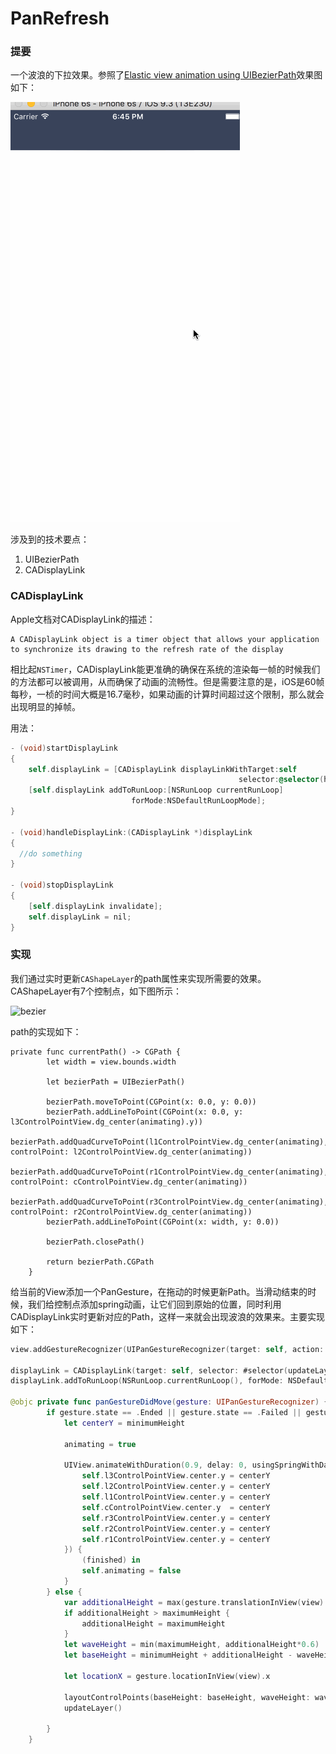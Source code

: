 # PanRefresh

### 提要

一个波浪的下拉效果。参照了[Elastic view animation using UIBezierPath](http://iostuts.io/2015/10/17/elastic-bounce-using-uibezierpath-and-pan-gesture/)效果图如下：

![preview](preview.gif)

涉及到的技术要点：

1. UIBezierPath
2. CADisplayLink

### CADisplayLink

Apple文档对CADisplayLink的描述：

```
A CADisplayLink object is a timer object that allows your application to synchronize its drawing to the refresh rate of the display
```

相比起`NSTimer`，CADisplayLink能更准确的确保在系统的渲染每一帧的时候我们的方法都可以被调用，从而确保了动画的流畅性。但是需要注意的是，iOS是60帧每秒，一桢的时间大概是16.7毫秒，如果动画的计算时间超过这个限制，那么就会出现明显的掉帧。

用法：
```Objective-C
- (void)startDisplayLink 
{ 
    self.displayLink = [CADisplayLink displayLinkWithTarget:self 
                                                   selector:@selector(handleDisplayLink:)]; 
    [self.displayLink addToRunLoop:[NSRunLoop currentRunLoop] 
                           forMode:NSDefaultRunLoopMode]; 
}
  
- (void)handleDisplayLink:(CADisplayLink *)displayLink 
{
  //do something 
}
  
- (void)stopDisplayLink 
{ 
    [self.displayLink invalidate]; 
    self.displayLink = nil; 
}
```

### 实现

我们通过实时更新`CAShapeLayer`的path属性来实现所需要的效果。CAShapeLayer有7个控制点，如下图所示：

![bezier](bezier.png)

path的实现如下：

```Swfit
private func currentPath() -> CGPath {
        let width = view.bounds.width
        
        let bezierPath = UIBezierPath()
        
        bezierPath.moveToPoint(CGPoint(x: 0.0, y: 0.0))
        bezierPath.addLineToPoint(CGPoint(x: 0.0, y: l3ControlPointView.dg_center(animating).y))
        bezierPath.addQuadCurveToPoint(l1ControlPointView.dg_center(animating), controlPoint: l2ControlPointView.dg_center(animating))
        bezierPath.addQuadCurveToPoint(r1ControlPointView.dg_center(animating), controlPoint: cControlPointView.dg_center(animating))
        bezierPath.addQuadCurveToPoint(r3ControlPointView.dg_center(animating), controlPoint: r2ControlPointView.dg_center(animating))
        bezierPath.addLineToPoint(CGPoint(x: width, y: 0.0))
        
        bezierPath.closePath()
        
        return bezierPath.CGPath
    }
```

给当前的View添加一个PanGesture，在拖动的时候更新Path。当滑动结束的时候，我们给控制点添加spring动画，让它们回到原始的位置，同时利用CADisplayLink实时更新对应的Path，这样一来就会出现波浪的效果来。主要实现如下：

```Swift
view.addGestureRecognizer(UIPanGestureRecognizer(target: self, action: #selector(panGestureDidMove)))

displayLink = CADisplayLink(target: self, selector: #selector(updateLayer))
displayLink.addToRunLoop(NSRunLoop.currentRunLoop(), forMode: NSDefaultRunLoopMode)

@objc private func panGestureDidMove(gesture: UIPanGestureRecognizer) {
        if gesture.state == .Ended || gesture.state == .Failed || gesture.state == .Cancelled {
            let centerY = minimumHeight
            
            animating = true
            
            UIView.animateWithDuration(0.9, delay: 0, usingSpringWithDamping: 0.57, initialSpringVelocity: 0, options: [], animations: {
                self.l3ControlPointView.center.y = centerY
                self.l2ControlPointView.center.y = centerY
                self.l1ControlPointView.center.y = centerY
                self.cControlPointView.center.y  = centerY
                self.r3ControlPointView.center.y = centerY
                self.r2ControlPointView.center.y = centerY
                self.r1ControlPointView.center.y = centerY
            }) {
                (finished) in
                self.animating = false
            }
        } else {
            var additionalHeight = max(gesture.translationInView(view).y, 0)
            if additionalHeight > maximumHeight {
                additionalHeight = maximumHeight
            }
            let waveHeight = min(maximumHeight, additionalHeight*0.6)
            let baseHeight = minimumHeight + additionalHeight - waveHeight
        
            let locationX = gesture.locationInView(view).x
            
            layoutControlPoints(baseHeight: baseHeight, waveHeight: waveHeight, locationX: locationX)
            updateLayer()
            
        }
    }

```



